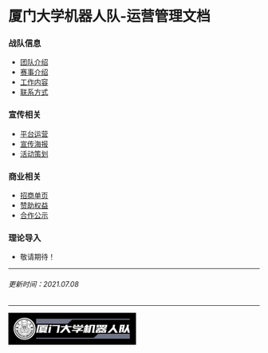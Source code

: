 # 厦门大学机器人队-运营管理文档

### 战队信息
- [团队介绍](TeamIntroduction.md)
- [赛事介绍](CompetitionIntro.md)
- [工作内容](WorkContent.md)
- [联系方式](ContactDetails.md)

### 宣传相关
- [平台运营](PlatformOperation.md)
- [宣传海报](PropagandaPoster.md)
- [活动策划](EventsPlanning.md)

### 商业相关

- [招商单页](CommercialPage.md)
- [赞助权益](SponsorRights.md)
- [合作公示](PartnerAnnouncement.md)

### 理论导入
- 敬请期待！

----
###### 更新时间：2021.07.08
----

<img src="logo\logo3.png" style="zoom: 25%;" />